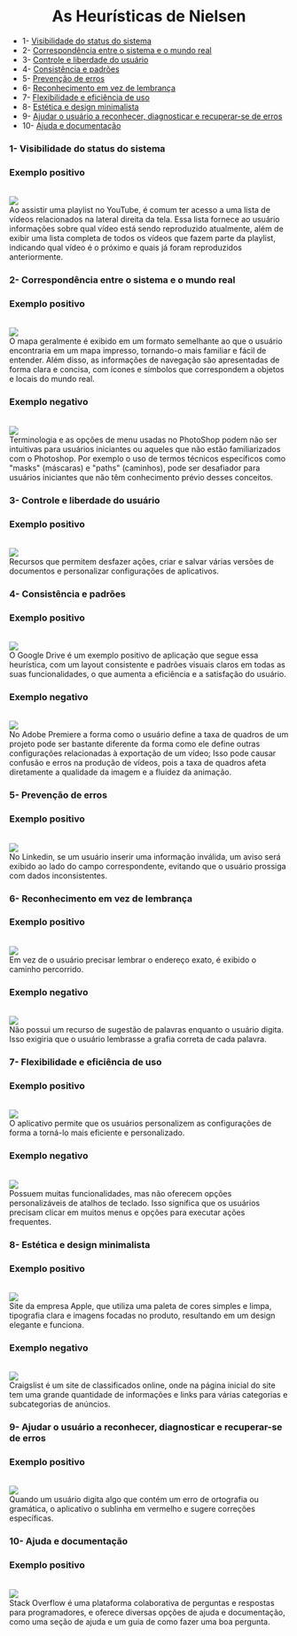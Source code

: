 <h1 align="center"><b>As Heurísticas de Nielsen</b></h2>

<ul>
  <li>1- <a href="#1-heurista">Visibilidade do status do sistema</a>
  <li>2- <a href="#2-heurista">Correspondência entre o sistema e o mundo real</a>
  <li>3- <a href="#3-heurista">Controle e liberdade do usuário</a>
  <li>4- <a href="#4-heurista">Consistência e padrões</a>
  <li>5- <a href="#5-heurista">Prevenção de erros</a>
  <li>6- <a href="#6-heurista">Reconhecimento em vez de lembrança</a>
  <li>7- <a href="#7-heurista">Flexibilidade e eficiência de uso</a>
  <li>8- <a href="#8-heurista">Estética e design minimalista</a>
  <li>9- <a href="#9-heurista">Ajudar o usuário a reconhecer, diagnosticar e recuperar-se de erros</a>
  <li>10- <a href="#10-heurista">Ajuda e documentação</a>
</ul>

<h3 id="1-heurista">1- Visibilidade do status do sistema</h3>

<h3>Exemplo positivo</h3>
<br><img src="img/1-b.PNG"><br>
Ao assistir uma playlist no YouTube, é comum ter acesso a uma lista de vídeos relacionados na lateral direita da tela. Essa lista fornece ao usuário informações sobre qual vídeo está sendo reproduzido atualmente, além de exibir uma lista completa de todos os vídeos que fazem parte da playlist, indicando qual vídeo é o próximo e quais já foram reproduzidos anteriormente.

<br>

<h3 id="2-heurista">2- Correspondência entre o sistema e o mundo real</h3>

<h3>Exemplo positivo</h3>
<br><img src="img/2-b.PNG"><br>
O mapa geralmente é exibido em um formato semelhante ao que o usuário encontraria em um mapa impresso, tornando-o mais familiar e fácil de entender. Além disso, as informações de navegação são apresentadas de forma clara e concisa, com ícones e símbolos que correspondem a objetos e locais do mundo real.

<br>

<h3>Exemplo negativo</h3>
<br><img src="img/2-m.png"><br>
Terminologia e as opções de menu usadas no PhotoShop podem não ser intuitivas para usuários iniciantes ou aqueles que não estão familiarizados com o Photoshop. Por exemplo o uso de termos técnicos específicos como "masks" (máscaras) e "paths" (caminhos), pode ser desafiador para usuários iniciantes que não têm conhecimento prévio desses conceitos.

<br>

<h3 id="3-heurista">3- Controle e liberdade do usuário</h3>

<h3>Exemplo positivo</h3>
<br><img src="img/3-b.png"><br>
Recursos que permitem desfazer ações, criar e salvar várias versões de documentos e personalizar configurações de aplicativos.

<br>

<h3 id="4-heurista">4- Consistência e padrões</h3>

<h3>Exemplo positivo</h3>
<br><img src="img/4-b.png"><br>
O Google Drive é um exemplo positivo de aplicação que segue essa heurística, com um layout consistente e padrões visuais claros em todas as suas funcionalidades, o que aumenta a eficiência e a satisfação do usuário.

<br>

<h3>Exemplo negativo</h3>
<br><img src="img/4-m.jpg"><br>
No Adobe Premiere a forma como o usuário define a taxa de quadros de um projeto pode ser bastante diferente da forma como ele define outras configurações relacionadas à exportação de um vídeo; Isso pode causar confusão e erros na produção de vídeos, pois a taxa de quadros afeta diretamente a qualidade da imagem e a fluidez da animação.

<br>

<h3 id="5-heurista">5- Prevenção de erros</h3>

<h3>Exemplo positivo</h3>
<br><img src="img/5-b.PNG"><br>
No Linkedin, se um usuário inserir uma informação inválida, um aviso será exibido ao lado do campo correspondente, evitando que o usuário prossiga com dados inconsistentes.

<br>

<h3 id="6-heurista">6- Reconhecimento em vez de lembrança</h3>

<h3>Exemplo positivo</h3>
<br><img src="img/6-b.PNG"><br>
Em vez de o usuário precisar lembrar o endereço exato, é exibido o caminho percorrido.

<br>

<h3>Exemplo negativo</h3>
<br><img src="img/6-m.PNG"><br>
Não possui um recurso de sugestão de palavras enquanto o usuário digita. Isso exigiria que o usuário lembrasse a grafia correta de cada palavra.

<br>

<h3 id="7-heurista">7- Flexibilidade e eficiência de uso</h3>

<h3>Exemplo positivo</h3>
<br><img src="img/7-b.png"><br>
O aplicativo permite que os usuários personalizem as configurações de forma a torná-lo mais eficiente e personalizado.

<br>

<h3>Exemplo negativo</h3>
<br><img src="img/7-m.png"><br>
Possuem muitas funcionalidades, mas não oferecem opções personalizáveis de atalhos de teclado. Isso significa que os usuários precisam clicar em muitos menus e opções para executar ações frequentes.

<br>

<h3 id="8-heurista">8- Estética e design minimalista</h3>

<h3>Exemplo positivo</h3>
<br><img src="img/8-b.PNG"><br>
Site da empresa Apple, que utiliza uma paleta de cores simples e limpa, tipografia clara e imagens focadas no produto, resultando em um design elegante e funciona.

<br>

<h3>Exemplo negativo</h3>
<br><img src="img/8-m.PNG"><br>
Craigslist é um site de classificados online, onde na página inicial do site tem uma grande quantidade de informações e links para várias categorias e subcategorias de anúncios.

<br>

<h3 id="9-heurista">9- Ajudar o usuário a reconhecer, diagnosticar e recuperar-se de erros</h3>

<h3>Exemplo positivo</h3>
<br><img src="img/9-b.jpg"><br>
Quando um usuário digita algo que contém um erro de ortografia ou gramática, o aplicativo o sublinha em vermelho e sugere correções específicas.

<br>

<h3 id="10-heurista">10- Ajuda e documentação</h3>

<h3>Exemplo positivo</h3>
<br><img src="img/10-b.png"><br>
Stack Overflow é uma plataforma colaborativa de perguntas e respostas para programadores, e oferece diversas opções de ajuda e documentação, como uma seção de ajuda e um guia de como fazer uma boa pergunta.
